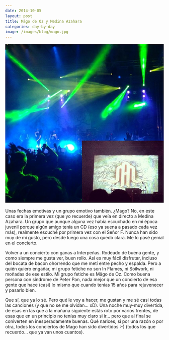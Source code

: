 ```yaml
---
date: 2014-10-05
layout: post
title: Mägo de Oz y Medina Azahara
categories: day-by-day
image: /images/blog/mago.jpg
---
```


[![Mago de Oz Interpeñas - Miky - Miguel](/images/blog/mago.jpg)](/images/blog/mago.jpg)

Unas fechas emotivas y un grupo emotivo también. ¿Mago? No, en este caso era la primera vez (que yo recuerde) que veía en directo a Medina Azahara. Un grupo que aunque alguna vez había escuchado en mi época juvenil porque algún amigo tenía un CD (eso ya suena a pasado cada vez más), realmente escuché por primera vez con el Señor F. Nunca han sido muy de mi gusto, pero desde luego una cosa quedó clara. Me lo pasé genial en el concierto.

Volver a un concierto con ganas a Interpeñas. Rodeado de buena gente, y como siempre me gusta ver, buen rollo. Así es muy fácil disfrutar, incluso del bocata de bacon ohorrendo que me metí entre pecho y espalda. Pero a quién quiero engañar, mi grupo fetiche no son In Flames, ni Soilwork, ni moñadas de ese estilo. Mi grupo fetiche es Mägo de Oz. Como buena persona con síndrome de Peter Pan, nada mejor que un concierto de esa gente que hace (casi) lo mismo que cuando tenías 15 años para rejuvenecer y pasarlo bien.

Que sí, que ya lo sé. Pero qué le voy a hacer, me gustan y me sé casi todas las canciones (y que no se me olvidan... xD). Una noche muy-muy divertida, de esas en las que a la mañana siguiente estás roto por varios frentes, de esas que en un principio no tenías muy claro si ir... pero que al final se coniverten en inesperadamente buenas. Qué narices, si por una razón o por otra, todos los conciertos de Mago han sido divertidos :-) (todos los que recuerdo... que ya van unos cuantos).
